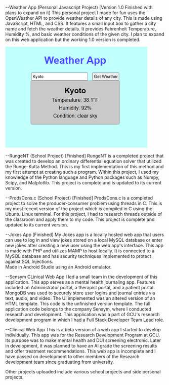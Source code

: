 --Weather App (Personal Javascript Project) [Version 1.0 Finished with plans to expand on it]
This personal project I made for fun uses the OpenWeather API to provide weather details of any city. This is made using JavaScript, HTML, and CSS. 
It features a small input box to gather a city name and fetch the weather details.
It provides Fahrenheit Temperature, Humidity %, and basic weather conditions of the given city.
I plan to expand on this web application but the working 1.0 version is completed. 

![](images/weatherpreview.png)





--RungeNT (School Project) [Finished]
RungeNT is a completed project that was created to develop an ordinary differential equation solver that utilized the Runge-Kutta Method. 
This is my first implementation of this method and my first attempt at creating such a program.
Within this project, I used my knowledge of the Python language and Python packages such as Numpy, Scipy, and Matplotlib. 
This project is complete and is updated to its current version.

--ProdsCons.c (School Project) [Finished]
ProdsCons.c is a completed project to solve the producer-consumer problem using threads in C. 
This is my most recent version of the project which is compiled in C using the Ubuntu Linux terminal.
For this project, I had to research threads outside of the classroom and apply them to my code.
This project is complete and updated to its current version.

--Jokes App [Finished]
My Jokes app is a locally hosted web app that users can use to log in and view jokes stored on a local MySQL database or enter new jokes after creating a new user using the web app's interface.
This app is made with PHP and utilizes MAMP to host locally.
It is connected to a MySQL database and has security techniques implemented to protect against SQL Injections.  
Made in Android Studio using an Android emulator.

--Sensym CLinical Web App 
I led a small team in the development of this application. This app serves as a mental health journaling app. 
Features included an Administrator portal, a therapist portal, and a patient portal.
MongoDB was used to securely store user logins and journal entries via text, audio, and video. 
The UI implemented was an altered version of an HTML template. This code is the unfinished version template. The full application code belongs to the company Sensym, where I conducted research and development. 
This application was a part of GCU's research development program in which I had a Full Stack Developer Team Lead role.

--Clinical Web App
This is a beta version of a web app I started to develop individually. This app was for the Research Development Program at GCU. 
Its purpose was to make mental health and DUI screening electronic. Later in development, it was planned to have an AI grade the screening results and offer treatment recommendations.
This web app is incomplete and I have passed on development to other members of the Research development team since graduating from university.

Other projects uploaded include various school projects and side personal projects.

